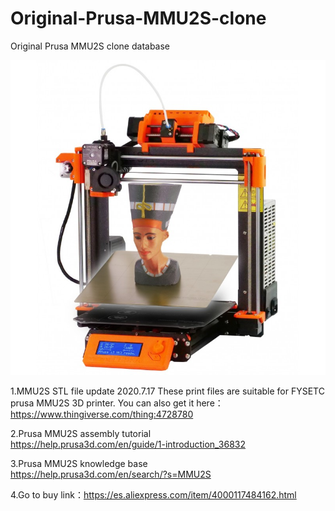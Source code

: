 # Original-Prusa-MMU2S-clone
Original Prusa MMU2S clone database

![](./original_prusa_mmu2s.jpg)



1.MMU2S STL file update 2020.7.17
These print files are suitable for FYSETC prusa MMU2S 3D printer.
You can also get it here：
https://www.thingiverse.com/thing:4728780

2.Prusa MMU2S assembly tutorial  
<https://help.prusa3d.com/en/guide/1-introduction_36832>

3.Prusa MMU2S knowledge base  
<https://help.prusa3d.com/en/search/?s=MMU2S>

4.Go to buy link：https://es.aliexpress.com/item/4000117484162.html